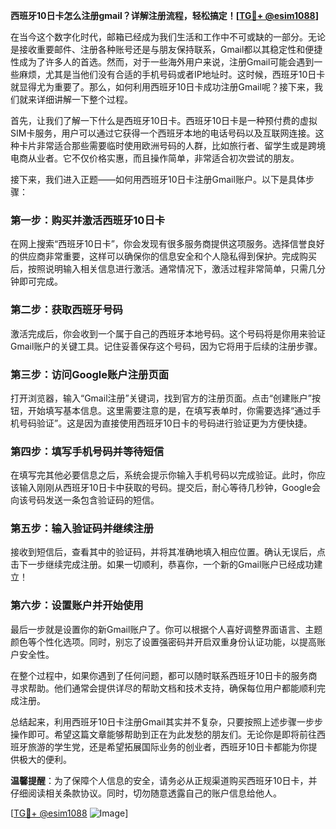 **西班牙10日卡怎么注册gmail？详解注册流程，轻松搞定！[[TG💪+ @esim1088](https://t.me/s/esim1088)]**

在当今这个数字化时代，邮箱已经成为我们生活和工作中不可或缺的一部分。无论是接收重要邮件、注册各种账号还是与朋友保持联系，Gmail都以其稳定性和便捷性成为了许多人的首选。然而，对于一些海外用户来说，注册Gmail可能会遇到一些麻烦，尤其是当他们没有合适的手机号码或者IP地址时。这时候，西班牙10日卡就显得尤为重要了。那么，如何利用西班牙10日卡成功注册Gmail呢？接下来，我们就来详细讲解一下整个过程。

首先，让我们了解一下什么是西班牙10日卡。西班牙10日卡是一种预付费的虚拟SIM卡服务，用户可以通过它获得一个西班牙本地的电话号码以及互联网连接。这种卡片非常适合那些需要临时使用欧洲号码的人群，比如旅行者、留学生或是跨境电商从业者。它不仅价格实惠，而且操作简单，非常适合初次尝试的朋友。

接下来，我们进入正题——如何用西班牙10日卡注册Gmail账户。以下是具体步骤：

### 第一步：购买并激活西班牙10日卡

在网上搜索“西班牙10日卡”，你会发现有很多服务商提供这项服务。选择信誉良好的供应商非常重要，这样可以确保你的信息安全和个人隐私得到保护。完成购买后，按照说明输入相关信息进行激活。通常情况下，激活过程非常简单，只需几分钟即可完成。

### 第二步：获取西班牙号码

激活完成后，你会收到一个属于自己的西班牙本地号码。这个号码将是你用来验证Gmail账户的关键工具。记住妥善保存这个号码，因为它将用于后续的注册步骤。

### 第三步：访问Google账户注册页面

打开浏览器，输入“Gmail注册”关键词，找到官方的注册页面。点击“创建账户”按钮，开始填写基本信息。这里需要注意的是，在填写表单时，你需要选择“通过手机号码验证”。这是因为直接使用西班牙10日卡的号码进行验证更为方便快捷。

### 第四步：填写手机号码并等待短信

在填写完其他必要信息之后，系统会提示你输入手机号码以完成验证。此时，你应该输入刚刚从西班牙10日卡中获取的号码。提交后，耐心等待几秒钟，Google会向该号码发送一条包含验证码的短信。

### 第五步：输入验证码并继续注册

接收到短信后，查看其中的验证码，并将其准确地填入相应位置。确认无误后，点击下一步继续完成注册。如果一切顺利，恭喜你，一个新的Gmail账户已经成功建立！

### 第六步：设置账户并开始使用

最后一步就是设置你的新Gmail账户了。你可以根据个人喜好调整界面语言、主题颜色等个性化选项。同时，别忘了设置强密码并开启双重身份认证功能，以提高账户安全性。

在整个过程中，如果你遇到了任何问题，都可以随时联系西班牙10日卡的服务商寻求帮助。他们通常会提供详尽的帮助文档和技术支持，确保每位用户都能顺利完成注册。

总结起来，利用西班牙10日卡注册Gmail其实并不复杂，只要按照上述步骤一步步操作即可。希望这篇文章能够帮助到正在为此发愁的朋友们。无论你是即将前往西班牙旅游的学生党，还是希望拓展国际业务的创业者，西班牙10日卡都能为你提供极大的便利。

**温馨提醒**：为了保障个人信息的安全，请务必从正规渠道购买西班牙10日卡，并仔细阅读相关条款协议。同时，切勿随意透露自己的账户信息给他人。

[[TG💪+ @esim1088](https://t.me/s/esim1088) ![Image](https://i.postimg.cc/4NQfJmqS/Snipaste-2025-05-13-00-14-12.png)]